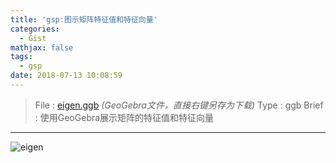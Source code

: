 ```yaml
---
title: 'gsp:图示矩阵特征值和特征向量'
categories:
  - Gist
mathjax: false
tags:
  - gsp
date: 2018-07-13 10:08:59
---
```


> File : [eigen.ggb](eigen.ggb) *(GeoGebra文件，直接右键另存为下载)*
> Type : ggb
> Brief : 使用GeoGebra展示矩阵的特征值和特征向量

<!-- more -->

---

![eigen](eigen.png)
